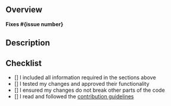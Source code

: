 ## Overview
<!--  Please describe which issue this Pull Request targets

If there is no issue, please create one so we can look into it before approving your PR.
You can do so here: https://github.com/IntellectualSites/FastAsyncVoxelSniper/issues
-->

<!-- Remove the brackets around the issue to connect your pull request with the issue it resolves -->
**Fixes #{issue number}**

## Description
<!-- Please describe what you have changed -->

## Checklist
<!-- Make sure you have completed the following steps (put an "X" between of brackets): -->
- [] I included all information required in the sections above
- [] I tested my changes and approved their functionality
- [] I ensured my changes do not break other parts of the code
- [] I read and followed the [contribution guidelines](https://github.com/IntellectualSites/FastAsyncVoxelSniper/blob/main/CONTRIBUTING.md)
